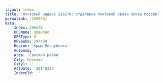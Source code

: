 ```yaml
---
layout: index
title: 'Почтовый индекс 296570: отделение почтовой связи Почты России'
permalink: /296570/
data:
    Index: 296570
    OPSName: Орехово
    OPSType: О
    OPSSubm: 297499
    Region: 'Крым Республика'
    Autonom: ''
    Area: 'Сакский район'
    City: Орехово
    City1: ''
    ActDate: '20140325'
    IndexOld: ''
---
```

